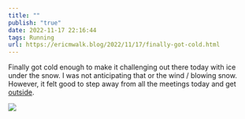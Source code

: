```yaml
---
title: ""
publish: "true"
date: 2022-11-17 22:16:44
tags: Running
url: https://ericmwalk.blog/2022/11/17/finally-got-cold.html
---
```


Finally got cold enough to make it challenging out there today with ice under the snow. I was not anticipating that or the wind / blowing snow. However, it felt good to step away from all the meetings today and get [outside](https://strava.app.link/Sz4QduzV2ub).


![](https://ericmwalk.blog/uploads/2022/9b9b9763f4.jpg)